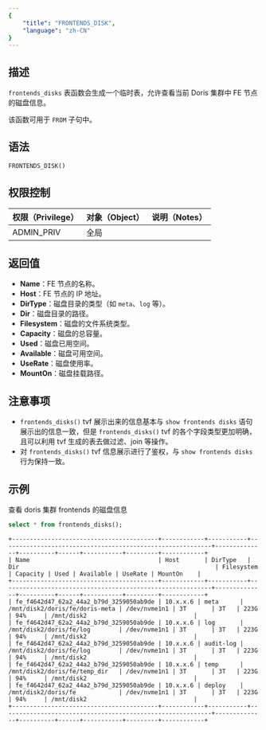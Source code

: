 ```yaml
---
{
    "title": "FRONTENDS_DISK",
    "language": "zh-CN"
}
---
```


<!--
Licensed to the Apache Software Foundation (ASF) under one
or more contributor license agreements.  See the NOTICE file
distributed with this work for additional information
regarding copyright ownership.  The ASF licenses this file
to you under the Apache License, Version 2.0 (the
"License"); you may not use this file except in compliance
with the License.  You may obtain a copy of the License at

  http://www.apache.org/licenses/LICENSE-2.0

Unless required by applicable law or agreed to in writing,
software distributed under the License is distributed on an
"AS IS" BASIS, WITHOUT WARRANTIES OR CONDITIONS OF ANY
KIND, either express or implied.  See the License for the
specific language governing permissions and limitations
under the License.
-->

## 描述

`frontends_disks` 表函数会生成一个临时表，允许查看当前 Doris 集群中 FE 节点的磁盘信息。

该函数可用于 `FROM` 子句中。


## 语法
```sql
FRONTENDS_DISK()
```

## 权限控制

| 权限（Privilege） | 对象（Object） | 说明（Notes） |
| :----------------|:-----------| :------------ |
| ADMIN_PRIV       | 全局         |               |

## 返回值
- **Name**：FE 节点的名称。
- **Host**：FE 节点的 IP 地址。
- **DirType**：磁盘目录的类型（如 `meta`、`log` 等）。
- **Dir**：磁盘目录的路径。
- **Filesystem**：磁盘的文件系统类型。
- **Capacity**：磁盘的总容量。
- **Used**：磁盘已用空间。
- **Available**：磁盘可用空间。
- **UseRate**：磁盘使用率。
- **MountOn**：磁盘挂载路径。

## 注意事项

- `frontends_disks()` tvf 展示出来的信息基本与 `show frontends disks` 语句展示出的信息一致，但是 `frontends_disks()` tvf 的各个字段类型更加明确，且可以利用 tvf 生成的表去做过滤、join 等操作。
- 对 `frontends_disks()` tvf 信息展示进行了鉴权，与 `show frontends disks` 行为保持一致。

## 示例
查看 doris 集群 frontends 的磁盘信息
```sql
select * from frontends_disks();
```
```text
+-----------------------------------------+------------+-----------+-----------------------------------------------------------+--------------+----------+------+-----------+---------+------------+
| Name                                    | Host       | DirType   | Dir                                                       | Filesystem   | Capacity | Used | Available | UseRate | MountOn    |
+-----------------------------------------+------------+-----------+-----------------------------------------------------------+--------------+----------+------+-----------+---------+------------+
| fe_f4642d47_62a2_44a2_b79d_3259050ab9de | 10.x.x.6 | meta      | /mnt/disk2/doris/fe/doris-meta | /dev/nvme1n1 | 3T       | 3T   | 223G      | 94%     | /mnt/disk2                              |
| fe_f4642d47_62a2_44a2_b79d_3259050ab9de | 10.x.x.6 | log       | /mnt/disk2/doris/fe/log        | /dev/nvme1n1 | 3T       | 3T   | 223G      | 94%     | /mnt/disk2                              |
| fe_f4642d47_62a2_44a2_b79d_3259050ab9de | 10.x.x.6 | audit-log | /mnt/disk2/doris/fe/log        | /dev/nvme1n1 | 3T       | 3T   | 223G      | 94%     | /mnt/disk2                              |
| fe_f4642d47_62a2_44a2_b79d_3259050ab9de | 10.x.x.6 | temp      | /mnt/disk2/doris/fe/temp_dir   | /dev/nvme1n1 | 3T       | 3T   | 223G      | 94%     | /mnt/disk2                              |
| fe_f4642d47_62a2_44a2_b79d_3259050ab9de | 10.x.x.6 | deploy    | /mnt/disk2/doris/fe            | /dev/nvme1n1 | 3T       | 3T   | 223G      | 94%     | /mnt/disk2                              |
+-----------------------------------------+------------+-----------+-----------------------------------------------------------+--------------+----------+------+-----------+---------+------------+
```